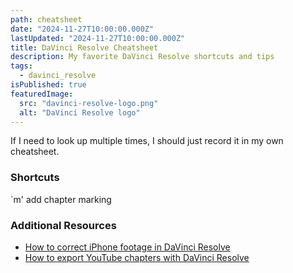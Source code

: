 ```yaml
---
path: cheatsheet
date: "2024-11-27T10:00:00.000Z"
lastUpdated: "2024-11-27T10:00:00.000Z"
title: DaVinci Resolve Cheatsheet
description: My favorite DaVinci Resolve shortcuts and tips
tags:
  - davinci_resolve
isPublished: true
featuredImage:
  src: "davinci-resolve-logo.png"
  alt: "DaVinci Resolve logo"
---
```


If I need to look up multiple times, I should just record it in my own cheatsheet.

### Shortcuts

`m' add chapter marking

### Additional Resources

- [How to correct iPhone footage in DaVinci Resolve
  ](https://www.marcusmth.com/iphone-footage-davinci-resolve)
- [How to export YouTube chapters with DaVinci Resolve
  ](https://www.marcusmth.com/export-youtube-chapters-with-davinci-resolve)
